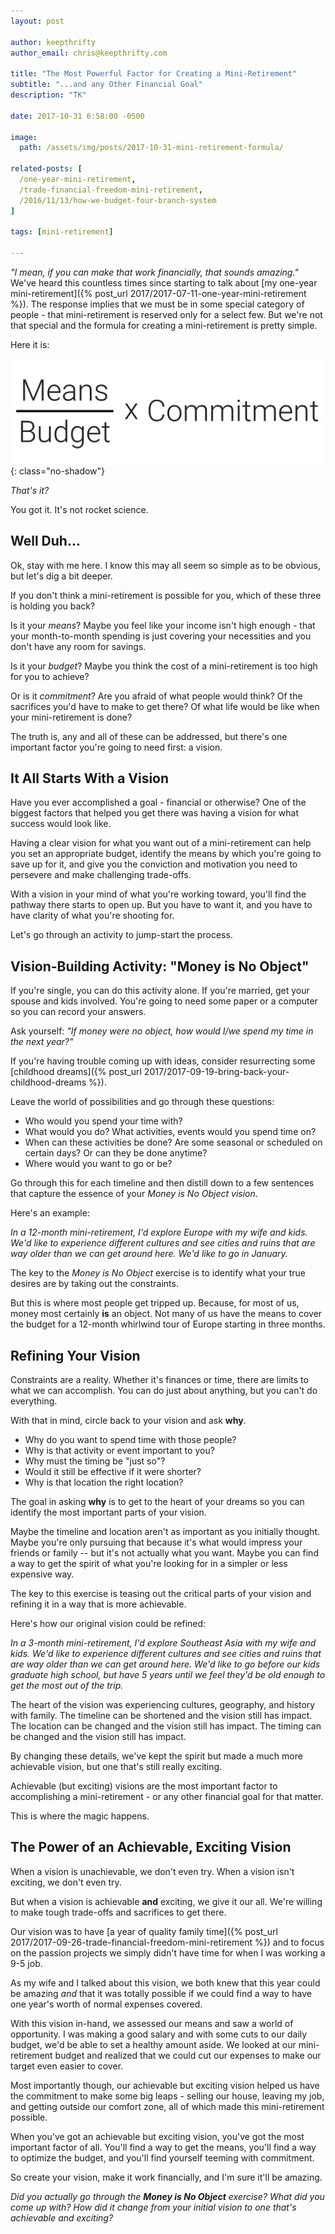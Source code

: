 ```yaml
---
layout: post

author: keepthrifty
author_email: chris@keepthrifty.com

title: "The Most Powerful Factor for Creating a Mini-Retirement"
subtitle: "...and any Other Financial Goal"
description: "TK"

date: 2017-10-31 6:58:00 -0500

image:
  path: /assets/img/posts/2017-10-31-mini-retirement-formula/

related-posts: [
  /one-year-mini-retirement,
  /trade-financial-freedom-mini-retirement,
  /2016/11/13/how-we-budget-four-branch-system
]

tags: [mini-retirement]

---
```


_"I mean, if you can make that work financially, that sounds amazing."_ We've heard this countless times since starting to talk about [my one-year mini-retirement]({% post_url 2017/2017-07-11-one-year-mini-retirement %}). The response implies that we must be in some special category of people - that mini-retirement is reserved only for a select few. But we're not that special and the formula for creating a mini-retirement is pretty simple.

Here it is:

!['Means' divided by 'Budget' multiplied by 'Commitment'](/assets/img/posts/2017-10-31-mini-retirement-formula/mini-retirement-formula.png){: class="no-shadow"}

_That's it?_

You got it. It's not rocket science.

## Well Duh...

Ok, stay with me here. I know this may all seem so simple as to be obvious, but let's dig a bit deeper.

If you don't think a mini-retirement is possible for you, which of these three is holding you back?

Is it your _means_? Maybe you feel like your income isn't high enough - that your month-to-month spending is just covering your necessities and you don't have any room for savings.

Is it your _budget_? Maybe you think the cost of a mini-retirement is too high for you to achieve?

Or is it _commitment_? Are you afraid of what people would think? Of the sacrifices you'd have to make to get there? Of what life would be like when your mini-retirement is done?

The truth is, any and all of these can be addressed, but there's one important factor you're going to need first: a vision.

## It All Starts With a Vision

Have you ever accomplished a goal - financial or otherwise? One of the biggest factors that helped you get there was having a vision for what success would look like.

Having a clear vision for what you want out of a mini-retirement can help you set an appropriate budget, identify the means by which you're going to save up for it, and give you the conviction and motivation you need to persevere and make challenging trade-offs.

With a vision in your mind of what you're working toward, you'll find the pathway there starts to open up. But you have to want it, and you have to have clarity of what you're shooting for.

Let's go through an activity to jump-start the process.

## Vision-Building Activity: "Money is No Object"

If you're single, you can do this activity alone. If you're married, get your spouse and kids involved. You're going to need some paper or a computer so you can record your answers.

Ask yourself: _"If money were no object, how would I/we spend my time in the next year?"_

If you're having trouble coming up with ideas, consider resurrecting some [childhood dreams]({% post_url 2017/2017-09-19-bring-back-your-childhood-dreams %}).

Leave the world of possibilities and go through these questions:

- Who would you spend your time with?
- What would you do? What activities, events would you spend time on?
- When can these activities be done? Are some seasonal or scheduled on certain days? Or can they be done anytime?
- Where would you want to go or be?

Go through this for each timeline and then distill down to a few sentences that capture the essence of your _Money is No Object vision_.

Here's an example:

_In a 12-month mini-retirement, I'd explore Europe with my wife and kids. We'd like to experience different cultures and see cities and ruins that are way older than we can get around here. We'd like to go in January._

The key to the _Money is No Object_ exercise is to identify what your true desires are by taking out the constraints.

But this is where most people get tripped up. Because, for most of us, money most certainly __is__ an object. Not many of us have the means to cover the budget for a 12-month whirlwind tour of Europe starting in three months.

## Refining Your Vision

Constraints are a reality. Whether it's finances or time, there are limits to what we can accomplish. You can do just about anything, but you can't do everything.

With that in mind, circle back to your vision and ask __why__.

- Why do you want to spend time with those people?
- Why is that activity or event important to you?
- Why must the timing be "just so"?
- Would it still be effective if it were shorter?
- Why is that location the right location?

The goal in asking __why__ is to get to the heart of your dreams so you can identify the most important parts of your vision.

Maybe the timeline and location aren't as important as you initially thought. Maybe you're only pursuing that because it's what would impress your friends or family -- but it's not actually what you want. Maybe you can find a way to get the spirit of what you're looking for in a simpler or less expensive way.

The key to this exercise is teasing out the critical parts of your vision and refining it in a way that is more achievable.

Here's how our original vision could be refined:

_In a 3-month mini-retirement, I'd explore Southeast Asia with my wife and kids. We'd like to experience different cultures and see cities and ruins that are way older than we can get around here. We'd like to go before our kids graduate high school, but have 5 years until we feel they'd be old enough to get the most out of the trip._

The heart of the vision was experiencing cultures, geography, and history with family. The timeline can be shortened and the vision still has impact. The location can be changed and the vision still has impact. The timing can be changed and the vision still has impact.

By changing these details, we've kept the spirit but made a much more achievable vision, but one that's still really exciting.

Achievable (but exciting) visions are the most important factor to accomplishing a mini-retirement - or any other financial goal for that matter.

This is where the magic happens.

## The Power of an Achievable, Exciting Vision

When a vision is unachievable, we don't even try. When a vision isn't exciting, we don't even try.

But when a vision is achievable __and__ exciting, we give it our all. We're willing to make tough trade-offs and sacrifices to get there.

Our vision was to have [a year of quality family time]({% post_url 2017/2017-09-26-trade-financial-freedom-mini-retirement %}) and to focus on the passion projects we simply didn't have time for when I was working a 9-5 job.

As my wife and I talked about this vision, we both knew that this year could be amazing _and_ that it was totally possible if we could find a way to have one year's worth of normal expenses covered.

With this vision in-hand, we assessed our means and saw a world of opportunity. I was making a good salary and with some cuts to our daily budget, we'd be able to set a healthy amount aside. We looked at our mini-retirement budget and realized that we could cut our expenses to make our target even easier to cover.

Most importantly though, our achievable but exciting vision helped us have the commitment to make some big leaps - selling our house, leaving my job, and getting outside our comfort zone, all of which made this mini-retirement possible.

When you've got an achievable but exciting vision, you've got the most important factor of all. You'll find a way to get the means, you'll find a way to optimize the budget, and you'll find yourself teeming with commitment.

So create your vision, make it work financially, and I'm sure it'll be amazing.

_Did you actually go through the_ ___Money is No Object___ _exercise? What did you come up with? How did it change from your initial vision to one that's achievable and exciting?_
